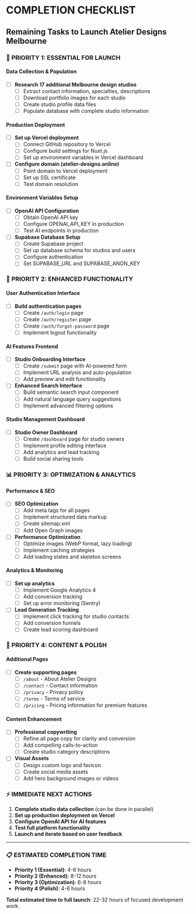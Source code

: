 # COMPLETION CHECKLIST
## Remaining Tasks to Launch Atelier Designs Melbourne

### 🎯 **PRIORITY 1: ESSENTIAL FOR LAUNCH**

#### **Data Collection & Population**
- [ ] **Research 17 additional Melbourne design studios**
  - [ ] Extract contact information, specialties, descriptions
  - [ ] Download portfolio images for each studio
  - [ ] Create studio profile data files
  - [ ] Populate database with complete studio information

#### **Production Deployment**
- [ ] **Set up Vercel deployment**
  - [ ] Connect GitHub repository to Vercel
  - [ ] Configure build settings for Nuxt.js
  - [ ] Set up environment variables in Vercel dashboard
- [ ] **Configure domain (atelier-designs.online)**
  - [ ] Point domain to Vercel deployment
  - [ ] Set up SSL certificate
  - [ ] Test domain resolution

#### **Environment Variables Setup**
- [ ] **OpenAI API Configuration**
  - [ ] Obtain OpenAI API key
  - [ ] Configure OPENAI_API_KEY in production
  - [ ] Test AI endpoints in production
- [ ] **Supabase Database Setup**
  - [ ] Create Supabase project
  - [ ] Set up database schema for studios and users
  - [ ] Configure authentication
  - [ ] Set SUPABASE_URL and SUPABASE_ANON_KEY

### 🚀 **PRIORITY 2: ENHANCED FUNCTIONALITY**

#### **User Authentication Interface**
- [ ] **Build authentication pages**
  - [ ] Create `/auth/login` page
  - [ ] Create `/auth/register` page
  - [ ] Create `/auth/forgot-password` page
  - [ ] Implement logout functionality

#### **AI Features Frontend**
- [ ] **Studio Onboarding Interface**
  - [ ] Create `/submit` page with AI-powered form
  - [ ] Implement URL analysis and auto-population
  - [ ] Add preview and edit functionality
- [ ] **Enhanced Search Interface**
  - [ ] Build semantic search input component
  - [ ] Add natural language query suggestions
  - [ ] Implement advanced filtering options

#### **Studio Management Dashboard**
- [ ] **Studio Owner Dashboard**
  - [ ] Create `/dashboard` page for studio owners
  - [ ] Implement profile editing interface
  - [ ] Add analytics and lead tracking
  - [ ] Build social sharing tools

### 📊 **PRIORITY 3: OPTIMIZATION & ANALYTICS**

#### **Performance & SEO**
- [ ] **SEO Optimization**
  - [ ] Add meta tags for all pages
  - [ ] Implement structured data markup
  - [ ] Create sitemap.xml
  - [ ] Add Open Graph images
- [ ] **Performance Optimization**
  - [ ] Optimize images (WebP format, lazy loading)
  - [ ] Implement caching strategies
  - [ ] Add loading states and skeleton screens

#### **Analytics & Monitoring**
- [ ] **Set up analytics**
  - [ ] Implement Google Analytics 4
  - [ ] Add conversion tracking
  - [ ] Set up error monitoring (Sentry)
- [ ] **Lead Generation Tracking**
  - [ ] Implement click tracking for studio contacts
  - [ ] Add conversion funnels
  - [ ] Create lead scoring dashboard

### 🎨 **PRIORITY 4: CONTENT & POLISH**

#### **Additional Pages**
- [ ] **Create supporting pages**
  - [ ] `/about` - About Atelier Designs
  - [ ] `/contact` - Contact information
  - [ ] `/privacy` - Privacy policy
  - [ ] `/terms` - Terms of service
  - [ ] `/pricing` - Pricing information for premium features

#### **Content Enhancement**
- [ ] **Professional copywriting**
  - [ ] Refine all page copy for clarity and conversion
  - [ ] Add compelling calls-to-action
  - [ ] Create studio category descriptions
- [ ] **Visual Assets**
  - [ ] Design custom logo and favicon
  - [ ] Create social media assets
  - [ ] Add hero background images or videos

### ⚡ **IMMEDIATE NEXT ACTIONS**

1. **Complete studio data collection** (can be done in parallel)
2. **Set up production deployment on Vercel**
3. **Configure OpenAI API for AI features**
4. **Test full platform functionality**
5. **Launch and iterate based on user feedback**

---

### 📋 **ESTIMATED COMPLETION TIME**
- **Priority 1 (Essential)**: 4-6 hours
- **Priority 2 (Enhanced)**: 8-12 hours  
- **Priority 3 (Optimization)**: 6-8 hours
- **Priority 4 (Polish)**: 4-6 hours

**Total estimated time to full launch**: 22-32 hours of focused development work.

